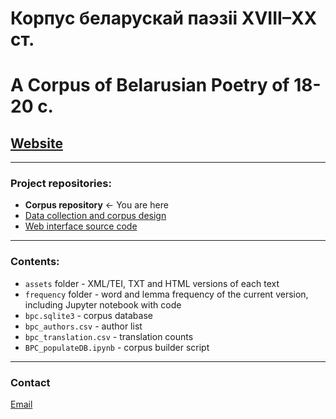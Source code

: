 # Корпус беларускай паэзіі XVIII–XX ст.
# A Corpus of Belarusian Poetry of 18-20 c.

## [Website](https://bpc.knem.cc)

-----

### Project repositories:
- __Corpus repository__ <- You are here
- [Data collection and corpus design](https://github.com/k-nem/bpcorpus-collect)
- [Web interface source code](https://github.com/k-nem/bpcorpus-app)

-----

### Contents:
- `assets` folder - XML/TEI, TXT and HTML versions of each text
- `frequency` folder - word and lemma frequency of the current version, including Jupyter notebook with code
- `bpc.sqlite3` - corpus database
- `bpc_authors.csv` - author list
- `bpc_translation.csv` - translation counts
- `BPC_populateDB.ipynb` - corpus builder script

-----

### Contact
[Email](mailto:katy.nemkovich@gmail.com)
